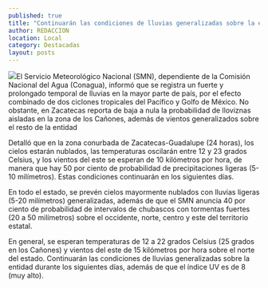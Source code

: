 ```yaml
---
published: true
title: "Continuarán las condiciones de lluvias generalizadas sobre la entidad durante los siguientes días "
author: REDACCION
location: Local
category: Destacadas
layout: posts
---
```


![](http://i.imgur.com/Xio0ogXm.png)El Servicio Meteorológico Nacional (SMN), dependiente de la Comisión Nacional del Agua (Conagua), informó que se registra un fuerte y prolongado temporal de lluvias en la mayor parte de país, por el efecto combinado de dos ciclones tropicales del Pacífico y Golfo de México. No obstante, en Zacatecas reporta de baja a nula la probabilidad de lloviznas aisladas en la zona de los Cañones, además de vientos generalizados sobre el resto de la entidad

Detalló que en la zona conurbada de Zacatecas-Guadalupe (24 horas), los cielos estarán nublados, las temperaturas oscilarán entre 12 y 23 grados Celsius, y los vientos del este se esperan de 10 kilómetros por hora, de manera que hay 50 por ciento de probabilidad de precipitaciones ligeras (5-10 milímetros). Estas condiciones continuarán en los siguientes días. 

En todo el estado, se prevén cielos mayormente nublados con lluvias ligeras (5-20 milímetros) generalizadas, además de que el SMN anuncia 40 por ciento de probabilidad de intervalos de chubascos con tormentas fuertes (20 a 50 milímetros) sobre el occidente, norte, centro y este del territorio estatal.

En general, se esperan temperaturas de 12 a 22 grados Celsius (25 grados en los Cañones) y vientos del este de 15 kilómetros por hora sobre el norte del estado.
Continuarán las condiciones de lluvias generalizadas sobre la entidad durante los siguientes días, además de que el índice UV es de 8 (muy alto). 

